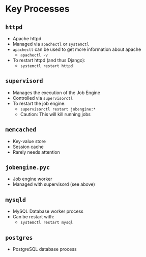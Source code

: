 # Key Processes

## `httpd`
* Apache httpd
* Managed via `apachectl` or `systemctl`
* `apachectl` can be used to get more information about apache
    * `apachectl -v`
* To restart httpd (and thus Django):
    * `systemctl restart httpd`

## `supervisord`
* Manages the execution of the Job Engine
* Controlled via `supervisorctl`
* To restart the job engine:
  * `supervisorctl restart jobengine:*`
  * Caution: This will kill running jobs

## `memcached`
* Key-value store
* Session cache
* Rarely needs attention

## `jobengine.pyc`
* Job engine worker
* Managed with supervisord (see above)

## `mysqld`
* MySQL Database worker process
* Can be restart with:
    * `systemctl restart mysql`

## `postgres`
* PostgreSQL database process